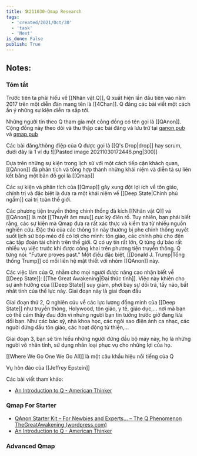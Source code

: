 ```yaml
---
title: 🛠️211030-Qmap Research
tags:
  - 'created/2021/Oct/30'
  - 'task'
  - 'Next'
is_done: False
publish: True
---
```


## Notes:

### Tóm tắt
Trước tiên ta phải hiểu về [[Nhân vật Q]], Q xuất hiện lần đầu tiên vào năm 2017 trên một diễn đàn mang tên là [[4Chan]]. Q đăng các bài viết một cách ẩn ý những sự kiện diễn ra sắp tới.

Những người tin theo Q tham gia một công đồng có tên gọi là [[QAnon]]. Cộng đồng này theo dõi và thu thập các bài đăng và lưu trữ tại [qanon.pub](https://qanon.pub/) và [qmap.pub](https://qmap.pub/)

Các bài đăng/thông điệp của Q được gọi là [[Q's Drop|drop]] hay scrum, dưới đây là 1 ví dụ
![[Pasted image 20211030172446.png|300]]

Dựa trên những sự kiện trong lịch sử với một cách tiếp cận khách quan, [[QAnon]] đã phân tích và tổng hợp thành những khái niệm và diễn tả sự liên kết bằng một bản đồ gọi là [[Qmap]]

Các sự kiện và phân tích của [[Qmap]] gây xung đột lợi ích về tôn giáo, chính trị và đặc biệt là đưa ra một khái niệm về [[Deep State|Chính phủ ngầm]] cai trị toàn thế giới.

Các phương tiện truyền thông chính thống đả kích [[Nhân vật Q]] và [[QAnon]] là một [[Thuyết âm mưu]] cực kỳ điên rồ. Tuy nhiên, bạn phải biết rằng, các sự kiện mà Qmap đưa ra rất xác thực và kiểm tra từ nhiều nguồn nghiên cứu. Đặc thù của các thông tin này thường bị phe chính thống xuyêt suốt lịch sử bóp méo để có lợi cho mình: tôn giáo, các chính phủ cho đến các tập đoàn tài chính trên thế giới. Q có uy tín rất lớn, Q từng dự báo rất nhiều vụ việc trước khi được công khai trên phương tiện truyền thông. Q từng nói: "Future proves past." Một điều đặc biệt, [[Donald J. Trump|Tổng thống Trump]] có mối liên hệ mật thiết với nhóm [[QAnon]] này. 

Các việc làm của Q, nhằm cho mọi người được nâng cao nhận biết về [[Deep State]]: [[The Great Awakening|Đại thức tỉnh]]. Việc này khiên cho sự ảnh hưởng của [[Deep State]] suy giảm, phơi bày sự dối trá, tẩy não, bất nhât tính của thế lực này. Giai đoạn này là giai đoạn đầu

Giai đoạn thứ 2, Q nghiên cứu về các lực lượng đồng minh của [[Deep State]] như truyền thông, Holywood, tôn giáo, y tế, giáo dục,... nơi mà bạn có thể cảm thấy đau đớn vì nhưng người bạn tin tưởng trước giờ đang lừa dối bạn. Như các bác sỹ, nhà khoa học, các ngôi sao điện ảnh ca nhạc, các người đứng đầu tôn giáo, các hoạt động từ thiện,...

Giai đoạn 3, bạn sẽ tìm hiểu những người đứng đầu bộ máy này, họ là những người vô nhân tính, sử dụng nhân loại phục vụ cho những lợi của họ.

[[Where We Go One We Go All]] là một câu khẩu hiệu nổi tiếng của Q


Vụ hòn đảo của [[Jeffrey Epstein]]

Các bài viết tham khảo:
- [An Introduction to Q - American Thinker](https://www.americanthinker.com/articles/2020/01/an_introduction_to_q.html#.Xh4Zpb3_-oU.twitter)

### Qmap For Starter
- [QAnon Starter Kit – For Newbies and Experts… – The Q Phenomenon TheGreatAwakening (wordpress.com)](https://theqphenomenon.wordpress.com/2020/04/05/qanon-starter-kit-for-newbies-and-experts/)
- [An Introduction to Q - American Thinker](https://www.americanthinker.com/articles/2020/01/an_introduction_to_q.html#.Xh4Zpb3_-oU.twitter)

### Advanced Qmap 

